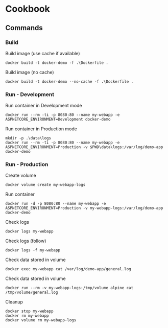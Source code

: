 # Cookbook

## Commands

### Build

Build image (use cache if available)

```console
docker build -t docker-demo -f .\Dockerfile .
```

Build image (no cache)

```console
docker build -t docker-demo --no-cache -f .\Dockerfile .
```

### Run - Development

Run container in Development mode

```console
docker run --rm -ti -p 8080:80 --name my-webapp -e ASPNETCORE_ENVIRONMENT=Development docker-demo
```

Run container in Production mode

```console
mkdir -p .\data\logs
docker run --rm -ti -p 8080:80 --name my-webapp -e ASPNETCORE_ENVIRONMENT=Production -v $PWD\data\logs:/var/log/demo-app docker-demo
```

### Run - Production

Create volume

```console
docker volume create my-webapp-logs
```

Run container

```console
docker run -d -p 8080:80 --name my-webapp -e ASPNETCORE_ENVIRONMENT=Production -v my-webapp-logs:/var/log/demo-app docker-demo
```

Check logs

```console
docker logs my-webapp
```

Check logs (follow)

```console
docker logs -f my-webapp
```

Check data stored in volume

```console
docker exec my-webapp cat /var/log/demo-app/general.log
```

Check data stored in volume

```console
docker run --rm -v my-webapp-logs:/tmp/volume alpine cat /tmp/volume/general.log
```

Cleanup

```console
docker stop my-webapp
docker rm my-webapp
docker volume rm my-webapp-logs
```
